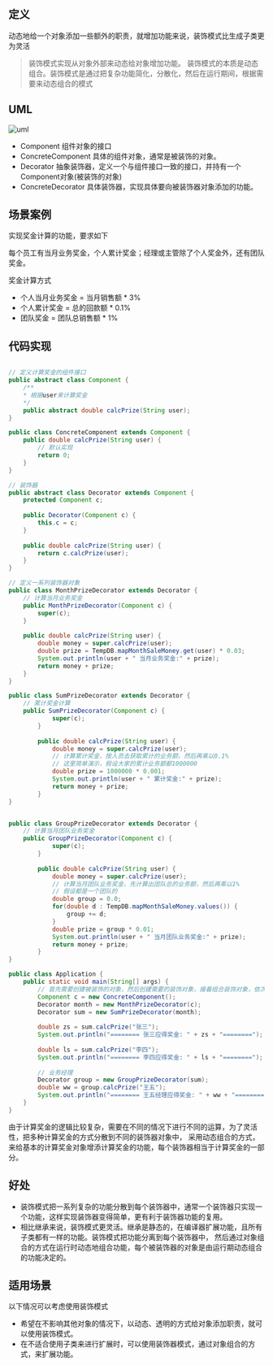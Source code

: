 ## 定义

动态地给一个对象添加一些额外的职责，就增加功能来说，装饰模式比生成子类更为灵活

> 装饰模式实现从对象外部来动态给对象增加功能。
> 装饰模式的本质是动态组合。装饰模式是通过把复杂功能简化，分散化，然后在运行期间，根据需要来动态组合的模式

## UML

![uml](uml.png)

- Component 组件对象的接口
- ConcreteComponent 具体的组件对象，通常是被装饰的对象。
- Decorator 抽象装饰器，定义一个与组件接口一致的接口，并持有一个Component对象(被装饰的对象)
- ConcreteDecorator 具体装饰器，实现具体要向被装饰器对象添加的功能。

## 场景案例

实现奖金计算的功能，要求如下

每个员工有当月业务奖金，个人累计奖金；经理或主管除了个人奖金外，还有团队奖金。

奖金计算方式 

- 个人当月业务奖金 = 当月销售额 * 3%
- 个人累计奖金 = 总的回款额 * 0.1%
- 团队奖金 = 团队总销售额 * 1%


## 代码实现

```java

// 定义计算奖金的组件接口
public abstract class Component {
    /**
    * 根据user来计算奖金
    */
    public abstract double calcPrize(String user);
}

public class ConcreteComponent extends Component {
    public double calcPrize(String user) {
        // 默认实现
        return 0;
    }
}

// 装饰器
public abstract class Decorator extends Component {
    protected Component c;
    
    public Decorator(Component c) {
        this.c = c;
    }
    
    public double calcPrize(String user) {
        return c.calcPrize(user);
    }
}

// 定义一系列装饰器对象
public class MonthPrizeDecorator extends Decorator {
    // 计算当月业务奖金
    public MonthPrizeDecorator(Component c) {
        super(c);
    }
    
    public double calcPrize(String user) {
        double money = super.calcPrize(user);
        double prize = TempDB.mapMonthSaleMoney.get(user) * 0.03;
        System.out.println(user + " 当月业务奖金:" + prize);
        return money + prize;
    }
}

public class SumPrizeDecorator extends Decorator {
    // 累计奖金计算
    public SumPrizeDecorator(Component c) {
            super(c);
        }
        
        public double calcPrize(String user) {
            double money = super.calcPrize(user);
            // 计算累计奖金，按人员去获取累计的业务额，然后再乘以0.1%
            // 这里简单演示，假设大家的累计业务额都1000000
            double prize = 1000000 * 0.001;
            System.out.println(user + " 累计奖金:" + prize);
            return money + prize;
        }
}


public class GroupPrizeDecorator extends Decorator {
    // 计算当月团队业务奖金
    public GroupPrizeDecorator(Component c) {
            super(c);
        }
        
        public double calcPrize(String user) {
            double money = super.calcPrize(user);
            // 计算当月团队业务奖金，先计算出团队总的业务额，然后再乘以1%
            // 假设都是一个团队的
            double group = 0.0;
            for(double d : TempDB.mapMonthSaleMoney.values()) {
                group += d;
            }
            double prize = group * 0.01;
            System.out.println(user + " 当月团队业务奖金:" + prize);
            return money + prize;
        }
}

public class Application {
    public static void main(String[] args) {
        // 首先需要创建被装饰的对象，然后创建需要的装饰对象，接着组合装饰对象，依次对前面的对象进行装饰。
        Component c = new ConcreteComponent();
        Decorator month = new MonthPrizeDecorator(c);
        Decorator sum = new SumPrizeDecorator(month);
        
        double zs = sum.calcPrize("张三");
        System.out.println("======== 张三应得奖金: " + zs + "========");
        
        double ls = sum.calcPrize("李四");
        System.out.println("======== 李四应得奖金: " + ls + "========");
        
        // 业务经理
        Decorator group = new GroupPrizeDecorator(sum);
        double ww = group.calcPrize("王五");
        System.out.println("======== 王五经理应得奖金: " + ww + "========");
    }
}
```

由于计算奖金的逻辑比较复杂，需要在不同的情况下进行不同的运算，为了灵活性，把多种计算奖金的方式分散到不同的装饰器对象中，
采用动态组合的方式，来给基本的计算奖金对象增添计算奖金的功能，每个装饰器相当于计算奖金的一部分。

## 好处 

- 装饰模式把一系列复杂的功能分散到每个装饰器中，通常一个装饰器只实现一个功能，这样实现装饰器变得简单，更有利于装饰器功能的复用。
-  相比继承来说，装饰模式更灵活。继承是静态的，在编译器扩展功能，且所有子类都有一样的功能。装饰模式把功能分离到每个装饰器中，
然后通过对象组合的方式在运行时动态地组合功能，每个被装饰器的对象是由运行期动态组合的功能决定的。

## 适用场景

以下情况可以考虑使用装饰模式

- 希望在不影响其他对象的情况下，以动态、透明的方式给对象添加职责，就可以使用装饰模式。
- 在不适合使用子类来进行扩展时，可以使用装饰器模式，通过对象组合的方式，来扩展功能。